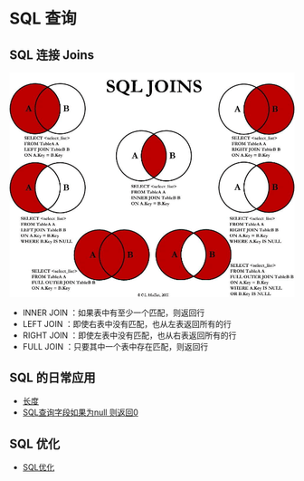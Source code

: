 # SQL 查询

## SQL 连接 Joins
![image](未整理/images/sql-join.png)

- INNER JOIN ：如果表中有至少一个匹配，则返回行
- LEFT JOIN ：即使右表中没有匹配，也从左表返回所有的行
- RIGHT JOIN ：即使左表中没有匹配，也从右表返回所有的行
- FULL JOIN ：只要其中一个表中存在匹配，则返回行

## SQL 的日常应用
- [长度](未整理/SQL-length.md)
- [SQL查询字段如果为null 则返回0](未整理/SQL-null.md)

## SQL 优化

- [SQL优化](SQL-optimize.md)
